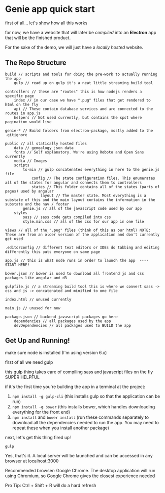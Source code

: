 # Genie app quick start

first of all... let's show how all this works

for now, we have a website that will later be _compiled_ into an **Electron** app
that will be the finished product.

For the sake of the demo, we will just have a _locally hosted_ website.

## The Repo Structure

```
build // scripts and tools for doing the pre-work to actually running the app
	gulp // read up on gulp it's a neat little streaming build tool

controllers // these are "routes" this is how nodejs renders a specific page
	index // in our case we have ".pug" files that get rendered to html on the fly
	api // These contain database services and are connected to the routes in app.js
	helpers // Not used currently, but contains the spot where pagination would live

genie-* // Build folders from electron-package, mostly added to the .gitignore

public // all statically hosted files
	data // genealogy json data
	fonts // Self explanatory. We're using Roboto and Open Sans currently
	media // Images
	scripts
		to-min // gulp concatenates everything in here to the genie.js file
			config // The state configuration files. This enumerates all of the states for angular and connects them to controllers
			states // This folder contains all of the states (parts of pages) used by angular
				layout // The master state. Most everything is a substate of this and the main layout contains the information in the substate and the nav / footer
		genie.js // all of the javascript code used by our app
	styles
		sass // sass code gets compiled into css
		style.min.css // all of the css for our app in one file

views // all of the ".pug" files (think of this as our html) NOTE: These are from an older version of the application and don't currently get used

.editorconfig // different text editors or IDEs do tabbing and editing differently this puts everyone on same page

app.js // this is what node runs in order to launch the app  ---- START HERE!

bower.json // bower is used to download all frontend js and css packages like angular and d3

gulpfile.js // a streaming build tool this is where we convert sass -> css and js -> concatenated and minified to one file

index.html // unused currently

main.js // unused for now

package.json // backend javascript packages go here
	dependencies // all packages used by the app
	devDependencies // all packages used to BUILD the app

```

## Get Up and Running!

make sure node is installed (I'm using version 6.x)

first of all we need gulp

this gulp thing takes care of compiling sass and javascript files on the fly SUPER HELPFUL

if it's the first time you're building the app in a terminal at the project:

1. `npm install -g gulp-cli` (this installs gulp so that the application can be run)
2. `npm install -g bower` (this installs bower, which handles downloading everything for the front end)
3. `npm install` and `bower install` (run these commands separately to download all the dependencies needed to run the app. You may need to repeat these when you install another package)

next, let's get this thing fired up!

`gulp`

Yes, that's it. A local server will be launched and can be accessed in any browser at localhost:3000

Recommended browser: Google Chrome. The desktop application will run using Chromium, so Google Chrome gives the closest experience needed

Pro Tip: Ctrl + Shift + R will do a hard refresh
